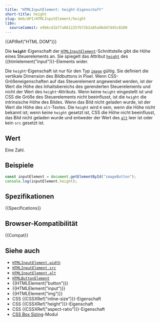 ```yaml
---
title: "HTMLInputElement: height-Eigenschaft"
short-title: height
slug: Web/API/HTMLInputElement/height
l10n:
  sourceCommit: e9b6cd1b7fa8612257b72b2a85a96dd7d45c0200
---
```


{{APIRef("HTML DOM")}}

Die **`height`**-Eigenschaft der [`HTMLInputElement`](/de/docs/Web/API/HTMLInputElement)-Schnittstelle gibt die Höhe eines Steuerelements an. Sie spiegelt das Attribut [`height`](/de/docs/Web/HTML/Reference/Elements/input#height) des {{htmlelement("input")}}-Elements wider.

Die `height`-Eigenschaft ist nur für den Typ [`image`](/de/docs/Web/HTML/Reference/Elements/input/image) gültig. Sie definiert die vertikale Dimension des Bildbuttons in Pixel. Wenn CSS-Größeneigenschaften auf das Steuerelement angewendet werden, ist der Wert die Höhe des Inhaltsbereichs des gerenderten Steuerelements und nicht der Wert des `height`-Attributs. Wenn keine `height` eingestellt ist und CSS die Größe des Steuerelements nicht beeinflusst, ist die `height` die intrinsische Höhe des Bildes. Wenn das Bild nicht geladen wurde, ist der Wert die Höhe des `alt`-Textes. Die `height` wird `0` sein, wenn die Höhe nicht bekannt ist; wenn keine `height` gesetzt ist, CSS die Höhe nicht beeinflusst, das Bild nicht geladen wurde und entweder der Wert des [`alt`](/de/docs/Web/API/HTMLInputElement/alt) leer ist oder kein `src` gesetzt ist.

## Wert

Eine Zahl.

## Beispiele

```js
const inputElement = document.getElementById("imageButton");
console.log(inputElement.height);
```

## Spezifikationen

{{Specifications}}

## Browser-Kompatibilität

{{Compat}}

## Siehe auch

- [`HTMLInputElement.width`](/de/docs/Web/API/HTMLInputElement/width)
- [`HTMLInputElement.src`](/de/docs/Web/API/HTMLInputElement/src)
- [`HTMLInputElement.alt`](/de/docs/Web/API/HTMLInputElement/alt)
- [`HTMLButtonElement`](/de/docs/Web/API/HTMLButtonElement)
- {{HTMLElement("button")}}
- {{HTMLElement("input")}}
- {{HTMLElement("img")}}
- CSS {{CSSXRef("inline-size")}}-Eigenschaft
- CSS {{CSSXRef("height")}}-Eigenschaft
- CSS {{CSSXRef("aspect-ratio")}}-Eigenschaft
- [CSS Box Sizing](/de/docs/Web/CSS/CSS_box_sizing)-Modul
